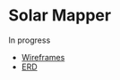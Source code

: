 # Solar Mapper

In progress

- [Wireframes](https://balsamiq.cloud/sdg1qmu/pmtdrhx)
- [ERD](https://lucid.app/lucidchart/d582aa5f-9b44-4f87-b707-ea140b5d51c1/edit?viewport_loc=-246%2C-967%2C3328%2C1676%2C0_0&invitationId=inv_32058163-2a1e-41a0-8e62-93868db5b9d8)

